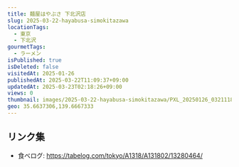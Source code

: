 ```yaml
---
title: 麺屋はやぶさ 下北沢店 
slug: 2025-03-22-hayabusa-simokitazawa
locationTags:
  - 東京
  - 下北沢
gourmetTags:
  - ラーメン
isPublished: true
isDeleted: false
visitedAt: 2025-01-26
publishedAt: 2025-03-22T11:09:37+09:00
updatedAt: 2025-03-23T02:18:26+09:00
views: 0
thumbnail: images/2025-03-22-hayabusa-simokitazawa/PXL_20250126_032111803.avif
geo: 35.6637306,139.6667333
---
```


## リンク集
- 食べログ: https://tabelog.com/tokyo/A1318/A131802/13280464/